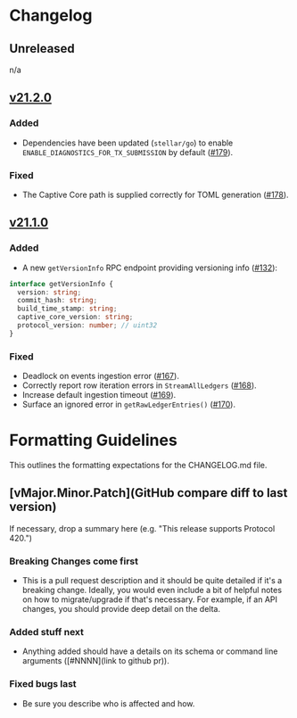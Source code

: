 # Changelog

## Unreleased
n/a


## [v21.2.0](https://github.com/stellar/soroban-rpc/compare/v21.1.0...v21.2.0)

### Added
* Dependencies have been updated (`stellar/go`) to enable `ENABLE_DIAGNOSTICS_FOR_TX_SUBMISSION` by default ([#179](https://github.com/stellar/soroban-rpc/pull/179)).

### Fixed
* The Captive Core path is supplied correctly for TOML generation ([#178](https://github.com/stellar/soroban-rpc/pull/178)).


## [v21.1.0](https://github.com/stellar/soroban-rpc/compare/v21.0.1...v21.1.0)

### Added
* A new `getVersionInfo` RPC endpoint providing versioning info ([#132](https://github.com/stellar/soroban-rpc/pull/132)):

```typescript
interface getVersionInfo {
  version: string;
  commit_hash: string;
  build_time_stamp: string;
  captive_core_version: string;
  protocol_version: number; // uint32
}
```

### Fixed
* Deadlock on events ingestion error ([#167](https://github.com/stellar/soroban-rpc/pull/167)).
* Correctly report row iteration errors in `StreamAllLedgers` ([#168](https://github.com/stellar/soroban-rpc/pull/168)).
* Increase default ingestion timeout ([#169](https://github.com/stellar/soroban-rpc/pull/169)).
* Surface an ignored error in `getRawLedgerEntries()` ([#170](https://github.com/stellar/soroban-rpc/pull/170)).


# Formatting Guidelines

This outlines the formatting expectations for the CHANGELOG.md file.

## [vMajor.Minor.Patch](GitHub compare diff to last version)
If necessary, drop a summary here (e.g. "This release supports Protocol 420.")

### Breaking Changes come first
* This is a pull request description and it should be quite detailed if it's a breaking change. Ideally, you would even include a bit of helpful notes on how to migrate/upgrade if that's necessary. For example, if an API changes, you should provide deep detail on the delta.

### Added stuff next
* Anything added should have a details on its schema or command line arguments ([#NNNN](link to github pr)).

### Fixed bugs last
* Be sure you describe who is affected and how.
